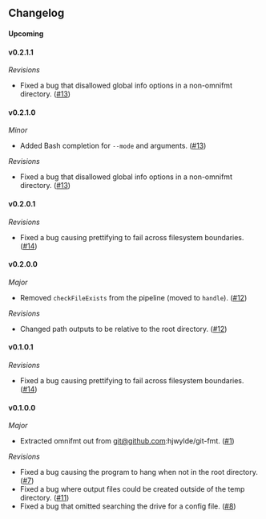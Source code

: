 ## Changelog

#### Upcoming

#### v0.2.1.1

*Revisions*

* Fixed a bug that disallowed global info options in a non-omnifmt directory. ([#13](https://github.com/hjwylde/omnifmt/issues/13))

#### v0.2.1.0

*Minor*

* Added Bash completion for `--mode` and arguments. ([#13](https://github.com/hjwylde/omnifmt/issues/13))

*Revisions*

* Fixed a bug that disallowed global info options in a non-omnifmt directory. ([#13](https://github.com/hjwylde/omnifmt/issues/13))

#### v0.2.0.1

*Revisions*

* Fixed a bug causing prettifying to fail across filesystem boundaries. ([#14](https://github.com/hjwylde/omnifmt/issues/14))

#### v0.2.0.0

*Major*

* Removed `checkFileExists` from the pipeline (moved to `handle`). ([#12](https://github.com/hjwylde/omnifmt/issues/12))

*Revisions*

* Changed path outputs to be relative to the root directory. ([#12](https://github.com/hjwylde/omnifmt/issues/12))

#### v0.1.0.1

*Revisions*

* Fixed a bug causing prettifying to fail across filesystem boundaries. ([#14](https://github.com/hjwylde/omnifmt/issues/14))

#### v0.1.0.0

*Major*

* Extracted omnifmt out from git@github.com:hjwylde/git-fmt. ([#1](https://github.com/hjwylde/omnifmt/issues/1))

*Revisions*

* Fixed a bug causing the program to hang when not in the root directory. ([#7](https://github.com/hjwylde/omnifmt/issues/7))
* Fixed a bug where output files could be created outside of the temp directory. ([#11](https://github.com/hjwylde/omnifmt/issues/11))
* Fixed a bug that omitted searching the drive for a config file. ([#8](https://github.com/hjwylde/omnifmt/issues/8))

